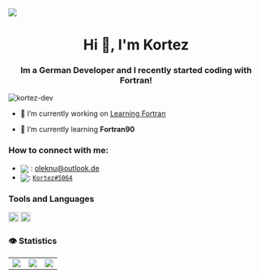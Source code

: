 <img src="https://t4.ftcdn.net/jpg/02/56/08/71/240_F_256087105_soj5CPi4548omzYQ4omADknhIyrlBsVt.jpg"/>

<h1 align="center">Hi 👋, I'm Kortez</h1>
<h3 align="center">Im a German Developer and I recently started coding with Fortran!</h3>

<p align="left"> <img src="https://komarev.com/ghpvc/?username=kortez-dev&label=Profile%20views&color=0e75b6&style=flat" alt="kortez-dev" /> </p>

- 🔭 I’m currently working on [Learning Fortran](https://github.com/users/Kortez-Dev/projects/3)

- 🌱 I’m currently learning **Fortran90**

### How to connect with me:

- <img src="https://raw.githubusercontent.com/vladfrangu/vladfrangu/master/assets/logo-gmail.png" align="center"> : oleknu@outlook.de
- <img src="https://raw.githubusercontent.com/vladfrangu/vladfrangu/master/assets/logo-discord.png" align="center">: [`Kortez#5064`](https://discord.com/users/139836912335716352)

### Tools and Languages
<code><img height="20" src="https://fortran-lang.org/assets/img/fortran_logo_256x256.png"></code>
<code><img height="20" src="https://seeklogo.com/images/E/eclipse-logo-85FE4BEA34-seeklogo.com.png"></code>


### 👁 Statistics 

<table>
  <tr>
    <td align="center" style="padding=0;width=50%;">
      <img align="center" style="padding=0;" src="https://github-readme-stats.vercel.app/api?username=Kortez-Dev&show_icons=true&theme=tokyonight" />
    </td>
    <td align="center" style="padding=0;width=50%;">
      <img align="center" style="padding=0;" src="https://github-readme-stats.vercel.app/api/top-langs/?username=Kortez-Dev&layout=compact&theme=tokyonight" />
    </td>
    <td align="center" style="padding=0;width=50%;">
      <img align="center" style="padding=0;" src="https://github-readme-stats.vercel.app/api/pin/?username=Kortez-Dev&repo=foersterdreieck&theme=tokyonight" />
  </tr>
</table>

